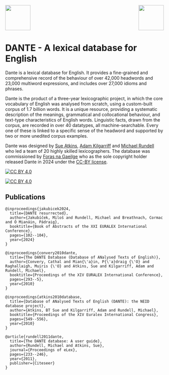 [<img src="https://www.forasnagaeilge.ie/wp-content/uploads/2020/06/Logo.svg" height="80">](https://www.forasnagaeilge.ie)
[<img src="https://www.lexicalcomputing.com/wp-content/uploads/2018/03/lc_logo-300x119.png" height="80" align="right">](https://www.lexicalcomputing.com)

DANTE - A lexical database for English
==============================

Dante is a lexical database for English. It provides a fine-grained and comprehensive record of the behaviour of over 42,000 headwords and 23,000 multiword expressions, and includes over 27,000 idioms and phrases.

Dante is the product of a three-year lexicographic project, in which the core vocabulary of English was analysed from scratch, using a custom-built corpus of 1.7 billion words. It is a unique resource, providing a systematic description of the meanings, grammatical and collocational behaviour, and text-type characteristics of English words. Linguistic facts, drawn from the corpus, are recorded in over 40 datatypes, all machine-searchable. Every one of these is linked to a specific sense of the headword and supported by two or more unedited corpus examples.

Dante was designed by [Sue Atkins](https://en.wikipedia.org/wiki/Beryl_Atkins), [Adam Kilgarriff](https://kilgarriff.co.uk/) and [Michael Rundell](https://michaelrundell.com) who led a team of 20 highly skilled lexicographers. The database was commissioned by [Foras na Gaeilge](https://www.forasnagaeilge.ie/) who as the sole copyright holder released Dante in 2024 under the [CC-BY license][cc-by].

[![CC BY 4.0][cc-by-shield]][cc-by]

[![CC BY 4.0][cc-by-image]][cc-by]

[cc-by]: https://creativecommons.org/licenses/by/4.0/
[cc-by-image]: https://i.creativecommons.org/l/by/4.0/88x31.png
[cc-by-shield]: https://img.shields.io/badge/License-CC%20BY%204.0-lightgrey.svg

Publications
------------

```
@inproceedings{jakubicek2024,
  title={DANTE resurrected},
  author={Jakubíček, Miloš and Rundell, Michael and Breathnach, Cormac and Ó Mianáin, Pádraig},
  booktitle={Book of Abstracts of the XXI EURALEX International Conference},
  pages={102--104},
  year={2024}
}

@inproceedings{convery2010dante,
  title={The DANTE Database (Database of ANalysed Texts of English)},
  author={Convery, Cathal and Mian{\'a}in, P{\'a}draig {\'O} and Raghallaigh, Muiris {\'O} and Atkins, Sue and Kilgarriff, Adam and Rundell, Michael},
  booktitle={Proceedings of the XIV EURALEX International Conference},
  pages={293--5},
  year={2010}
}

@inproceedings{atkins2010database,
  title={Database of ANalysed Texts of English (DANTE): the NEID database project},
  author={Atkins, BT Sue and Kilgarriff, Adam and Rundell, Michael},
  booktitle={Proceedings of the XIV Euralex International Congress},
  pages={549--556},
  year={2010}
}

@article{rundell2011dante,
  title={The DANTE database: A user guide},
  author={Rundell, Michael and Atkins, Sue},
  journal={Proceedings of eLex},
  pages={233--246},
  year={2011},
  publisher={Citeseer}
}
```

